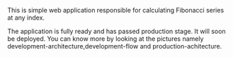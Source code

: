 This is simple web application responsible for calculating Fibonacci series at any index.

The application is fully ready and has passed production stage. It will soon be deployed.
You can know more by looking at the pictures namely development-architecture,development-flow and production-achitecture.
